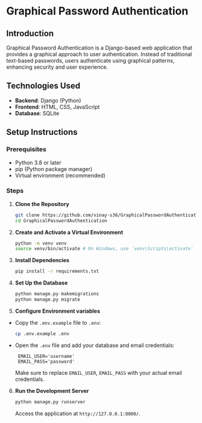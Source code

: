 
# Graphical Password Authentication

## Introduction
Graphical Password Authentication is a Django-based web application that provides a graphical approach to user authentication. Instead of traditional text-based passwords, users authenticate using graphical patterns, enhancing security and user experience.

## Technologies Used
- **Backend**: Django (Python)
- **Frontend**: HTML, CSS, JavaScript
- **Database**: SQLite

## Setup Instructions

### Prerequisites
- Python 3.8 or later
- pip (Python package manager)
- Virtual environment (recommended)

### Steps
1. **Clone the Repository**
   ```bash
   git clone https://github.com/vinay-s36/GraphicalPasswordAuthentication.git
   cd GraphicalPasswordAuthentication
   ```

2. **Create and Activate a Virtual Environment**
   ```bash
   python -m venv venv
   source venv/bin/activate # On Windows, use `venv\Scripts\activate`
   ```

3. **Install Dependencies**
   ```bash
   pip install -r requirements.txt
   ```

4. **Set Up the Database**
   ```bash
   python manage.py makemigrations
   python manage.py migrate
   ```

5. **Configure Environment variables**
- Copy the `.env.example` file to `.env`:

   ```sh
   cp .env.example .env
   ```

- Open the `.env` file and add your database and email credentials:
   ```env
    EMAIL_USER='username'
    EMAIL_PASS='password'
   ```

    Make sure to replace `EMAIL_USER`, `EMAIL_PASS` with your actual email credentials.


6. **Run the Development Server**
   ```bash
   python manage.py runserver
   ```
   Access the application at `http://127.0.0.1:8000/`.